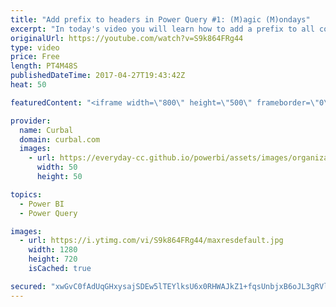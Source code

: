 ```yaml
---
title: "Add prefix to headers in Power Query #1: (M)agic (M)ondays"
excerpt: "In today's video you will learn how to add a prefix to all column headers using Power Query and the M language.  We will use the Table.PrefixColumns M function to add a prefix to all column headers in the table at the same time. Time saver function!   Looking for a download file? Go to our Download Center:"
originalUrl: https://youtube.com/watch?v=S9k864FRg44
type: video
price: Free
length: PT4M48S
publishedDateTime: 2017-04-27T19:43:42Z
heat: 50

featuredContent: "<iframe width=\"800\" height=\"500\" frameborder=\"0\" src=\"https://www.youtube.com/embed/S9k864FRg44\" allow=\"accelerometer; autoplay; encrypted-media; gyroscope; picture-in-picture\" allowfullscreen></iframe>"

provider:
  name: Curbal
  domain: curbal.com
  images:
    - url: https://everyday-cc.github.io/powerbi/assets/images/organizations/curbal.com-50x50.jpg
      width: 50
      height: 50

topics:
  - Power BI
  - Power Query

images:
  - url: https://i.ytimg.com/vi/S9k864FRg44/maxresdefault.jpg
    width: 1280
    height: 720
    isCached: true

secured: "xwGvC0fAdUqGHxysajSDEw5lTEYlksU6x0RHWAJkZ1+fqsUnbjxB6oJL3gRVlQhpvko+rmxB4yE3rV2EM2X6A7d8VRGpencvUzAaDmZ659xhGoQRzbRdL7+rDYgc7IjIry4bNfjKtgiPufia/bc7KHz4nzSCVZQnHD5iDh72qi78TV42UifI1F6BVP2sOvqB+L0jnqvPehRhh3hMkDhKxzVEaZa4cQAwYNQf/x2r6JnaKoRHAw+TFL96HISSzfMtI/rRljvp62kpFaOt7kQSjzDal6KtGLVCHkCx5xi7+tpvuL/FDtnK/VjhpTveiOKLt+st/R0NeRI671ZG+ohv2ehgz1kJk53WPLyn/o1zUjY7BcV5wK3hFeEdTbWIglY4kKwkcJWuK4BMY5W5rfUgPFw9f1oW5o1oXA7DzSkUG1s=;Uqz6CKbhV1gynHJCYuIPVg=="
---
```


